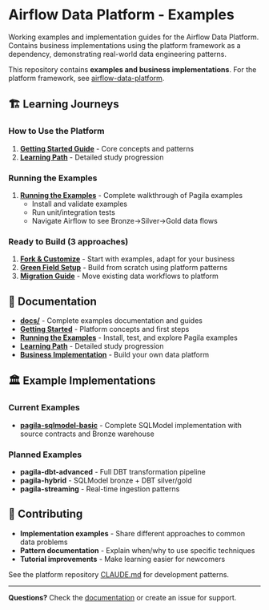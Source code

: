 # Airflow Data Platform - Examples

Working examples and implementation guides for the Airflow Data Platform. Contains business implementations using the platform framework as a dependency, demonstrating real-world data engineering patterns.

This repository contains **examples and business implementations**. For the platform framework, see [airflow-data-platform](https://github.com/Troubladore/airflow-data-platform).

## 🏗️ Learning Journeys

### **How to Use the Platform**
1. **[Getting Started Guide](docs/getting-started.md)** - Core concepts and patterns
2. **[Learning Path](docs/learning-path.md)** - Detailed study progression

### **Running the Examples**
1. **[Running the Examples](docs/running-examples.md)** - Complete walkthrough of Pagila examples
   - Install and validate examples
   - Run unit/integration tests
   - Navigate Airflow to see Bronze→Silver→Gold data flows

### **Ready to Build** (3 approaches)
1. **[Fork & Customize](docs/implementation-guide.md)** - Start with examples, adapt for your business
2. **[Green Field Setup](docs/business-setup-patterns.md)** - Build from scratch using platform patterns
3. **[Migration Guide](docs/migration-guide.md)** - Move existing data workflows to platform

## 📖 Documentation

- **[docs/](docs/)** - Complete examples documentation and guides
- **[Getting Started](docs/getting-started.md)** - Platform concepts and first steps
- **[Running the Examples](docs/running-examples.md)** - Install, test, and explore Pagila examples
- **[Learning Path](docs/learning-path.md)** - Detailed study progression
- **[Business Implementation](docs/implementation-guide.md)** - Build your own data platform

## 🏛️ Example Implementations

### **Current Examples**
- **[pagila-sqlmodel-basic](pagila-implementations/pagila-sqlmodel-basic/)** - Complete SQLModel implementation with source contracts and Bronze warehouse

### **Planned Examples**
- **pagila-dbt-advanced** - Full DBT transformation pipeline
- **pagila-hybrid** - SQLModel bronze + DBT silver/gold
- **pagila-streaming** - Real-time ingestion patterns

## 🤝 Contributing

- **Implementation examples** - Share different approaches to common data problems
- **Pattern documentation** - Explain when/why to use specific techniques
- **Tutorial improvements** - Make learning easier for newcomers

See the platform repository [CLAUDE.md](https://github.com/Troubladore/airflow-data-platform/blob/main/CLAUDE.md) for development patterns.

---

**Questions?** Check the [documentation](docs/) or create an issue for support.
